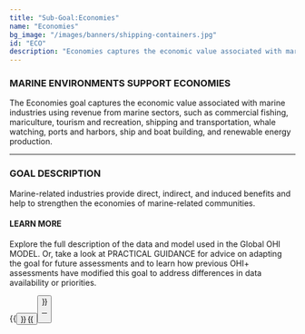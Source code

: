 ```yaml
---
title: "Sub-Goal:Economies"
name: "Economies"
bg_image: "/images/banners/shipping-containers.jpg"
id: "ECO"
description: "Economies captures the economic value associated with marine industries using revenue from marine sectors. It is composed of a single component, revenue."
---
```


### MARINE ENVIRONMENTS SUPPORT ECONOMIES
The Economies goal captures the economic value associated with marine industries using revenue from marine sectors, such as commercial fishing, mariculture, tourism and recreation, shipping and transportation, whale watching, ports and harbors, ship and boat building, and renewable energy production.


----

### GOAL DESCRIPTION
Marine-related industries provide direct, indirect, and induced benefits and help to strengthen the economies of marine-related communities.  


#### LEARN MORE
Explore the full description of the data and model used in the Global OHI MODEL. Or, take a look at PRACTICAL GUIDANCE for advice on adapting the goal for future assessments and to learn how previous OHI+ assessments have modified this goal to address differences in data availability or priorities.

{{<button text="OHI Model" link="https://ohi-science.org/ohi-methods/goals/goal-models-data.html#economies-subgoal-of-livelihoods-and-economies" icon="/images/misc/microscope-icon.svg" >}}
{{<button text="Practical Guidance" link="/guidance/economies" icon="/images/misc/directions-icon.svg" >}}

----
